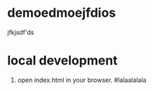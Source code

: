 # demoedmoejfdios

jfkjsdf'ds

# local development 

1. open index.html in your browser.
#lalaalalala
